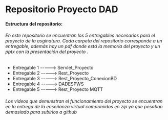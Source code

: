 # Repositorio Proyecto DAD
#### Estructura del repositorio:
###### En este repositorio se encuentran los 5 entregables necesarios para el proyecto de la asginatura. Cada carpeta del repositorio corresponde a un entregable, además hay un pdf donde está la memoria del proyecto y un pptx con la presentación del proyecto .
- Entregable 1 -----> Servlet_Proyecto 
- Entregable 2 -----> Rest_Proyecto
- Entregable 3 -----> Rest_Proyecto_ConexionBD
- Entregable 4 -----> DADESPWS
- Entregable 5 -----> Rest_Proyecto MQTT

###### Los vídeos que demuestran el funcionamiento del proyecto se encuentran en la entrega de la enseñanza virtual comprimidos en zip ya que pesaban demasiado para subirlos a github
